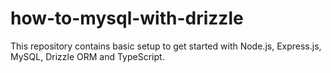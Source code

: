# how-to-mysql-with-drizzle

This repository contains basic setup to get started with Node.js, Express.js, MySQL, Drizzle ORM and TypeScript.
